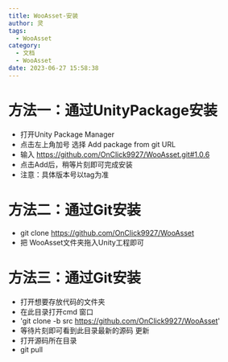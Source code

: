 ```yaml
---
title: WooAsset-安装
author: 灵
tags:
  - WooAsset
category:
  - 文档
  - WooAsset
date: 2023-06-27 15:58:38
---
```

# 方法一：通过UnityPackage安装
* 打开Unity Package Manager
* 点击左上角加号 选择 Add package from git URL
* 输入 https://github.com/OnClick9927/WooAsset.git#1.0.6
* 点击Add后，稍等片刻即可完成安装
* 注意：具体版本号以tag为准
# 方法二：通过Git安装
* git clone https://github.com/OnClick9927/WooAsset
* 把 WooAsset文件夹拖入Unity工程即可
# 方法三：通过Git安装
* 打开想要存放代码的文件夹
* 在此目录打开cmd 窗口
* 'git clone -b src https://github.com/OnClick9927/WooAsset'
* 等待片刻即可看到此目录最新的源码
更新 
* 打开源码所在目录
* git pull

